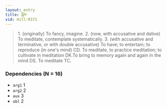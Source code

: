 ```yaml
---
layout: entry
title: སྒོམ་
vid: Hill:0371
---
```

> 1\. (originally) To fancy, imagine\. 2\. (now, with accusative and dative) To meditate, contemplate systematically\. 3\. (with accusative and terminative, or with double accusative) To have; to entertain; to reproduce (in one's mind) CD\. To meditate, to practice meditation; to cultivate in meditation DK\.To bring to memory again and again in the mind DS\. To meditate TC\.


### Dependencies (N = 16)
* `arg1` 1
* `arg2` 2
* `aux` 3
* `obl` 2
